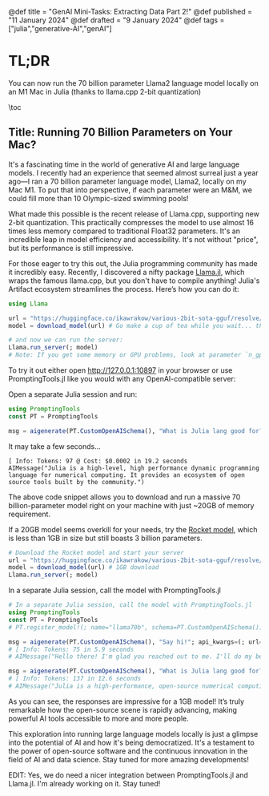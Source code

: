 @def title = "GenAI Mini-Tasks: Extracting Data Part 2!"
@def published = "11 January 2024"
@def drafted = "9 January 2024"
@def tags = ["julia","generative-AI","genAI"]

# TL;DR
You can now run the 70 billion parameter Llama2 language model locally on an M1 Mac in Julia (thanks to llama.cpp 2-bit quantization)

\toc 

## Title: Running 70 Billion Parameters on Your Mac?

It's a fascinating time in the world of generative AI and large language models. I recently had an experience that seemed almost surreal just a year ago—I ran a 70 billion parameter language model, Llama2, locally on my Mac M1. To put that into perspective, if each parameter were an M&M, we could fill more than 10 Olympic-sized swimming pools!

What made this possible is the recent release of Llama.cpp, supporting new 2-bit quantization. This practically compresses the model to use almost 16 times less memory compared to traditional Float32 parameters. It's an incredible leap in model efficiency and accessibility. It's not without "price", but its performance is still impressive.

For those eager to try this out, the Julia programming community has made it incredibly easy. Recently, I discovered a nifty package [Llama.jl](https://github.com/marcom/Llama.jl), which wraps the famous llama.cpp, but you don't have to compile anything! Julia's Artifact ecosystem streamlines the process.
Here’s how you can do it:

```julia
using Llama

url = "https://huggingface.co/ikawrakow/various-2bit-sota-gguf/resolve/main/llama-v2-70b-2.12bpw.gguf"
model = download_model(url) # Go make a cup of tea while you wait... this is a 20GB download!

# and now we can run the server:
Llama.run_server(; model)
# Note: If you get some memory or GPU problems, look at parameter `n_gpu_layers`, which dictates how many layers of your model should go onto your GPU vs CPU
```
To try it out either open http://127.0.0.1:10897 in your browser or use PromptingTools.jl like you would with any OpenAI-compatible server:

Open a separate Julia session and run:

```julia
using PromptingTools
const PT = PromptingTools

msg = aigenerate(PT.CustomOpenAISchema(), "What is Julia lang good for?"; api_kwargs=(; url="http://127.0.0.1:10897/v1"))
```

It may take a few seconds...

```plaintext
[ Info: Tokens: 97 @ Cost: $0.0002 in 19.2 seconds
AIMessage("Julia is a high-level, high performance dynamic programming language for numerical computing. It provides an ecosystem of open source tools built by the community.")
```

The above code snippet allows you to download and run a massive 70 billion-parameter model right on your machine with just ~20GB of memory requirement. 

If a 20GB model seems overkill for your needs, try the [Rocket model](https://huggingface.co/pansophic/rocket-3B), which is less than 1GB in size but still boasts 3 billion parameters.

```julia
# Download the Rocket model and start your server
url = "https://huggingface.co/ikawrakow/various-2bit-sota-gguf/resolve/main/rocket-3b-2.76bpw.gguf"
model = download_model(url) # 1GB download
Llama.run_server(; model)
```

In a separate Julia session, call the model with PromptingTools.jl
```julia
# In a separate Julia session, call the model with PromptingTools.jl
using PromptingTools
const PT = PromptingTools
# PT.register_model!(; name="llama70b", schema=PT.CustomOpenAISchema())

msg = aigenerate(PT.CustomOpenAISchema(), "Say hi!"; api_kwargs=(; url="http://127.0.0.1:10897/v1"))
# [ Info: Tokens: 75 in 5.9 seconds
# AIMessage("Hello there! I'm glad you reached out to me. I'll do my best to be a helpful AI assistant, so if you have any questions or need assistance with anything, just let me know and I'd be happy to help. Hi there!")

msg = aigenerate(PT.CustomOpenAISchema(), "What is Julia lang good for?"; api_kwargs=(; url="http://127.0.0.1:10897/v1", max_tokens=2000))
# [ Info: Tokens: 137 in 12.6 seconds
# AIMessage("Julia is a high-performance, open-source numerical computing language designed for scientific and engineering applications. It offers fast and efficient computation capabilities with features like multi-threading, automatic array memory optimization, and built-in support for popular libraries such as NumPy, Pandas, and Matplotlib. Julia has gained popularity among data scientists, engineers, and researchers due to its speed, scalability, and ease of use. It is particularly useful when you need to perform complex computations with large datasets or handle high-dimensional arrays efficiently.")

```

As you can see, the responses are impressive for a 1GB model! It’s truly remarkable how the open-source scene is rapidly advancing, making powerful AI tools accessible to more and more people.

This exploration into running large language models locally is just a glimpse into the potential of AI and how it's being democratized. It's a testament to the power of open-source software and the continuous innovation in the field of AI and data science. Stay tuned for more amazing developments!

EDIT: Yes, we do need a nicer integration between PromptingTools.jl and Llama.jl. I'm already working on it. Stay tuned!
